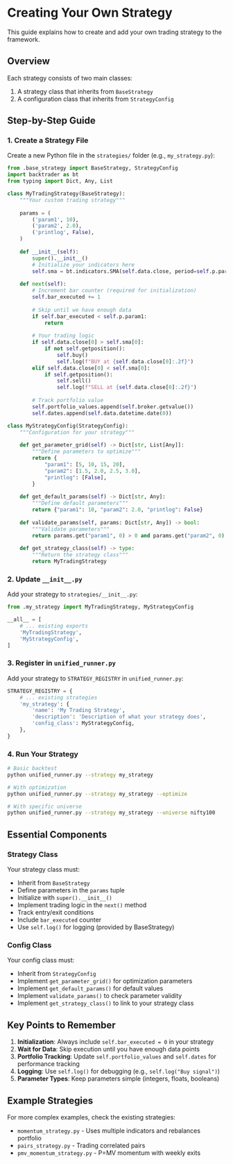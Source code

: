 # Creating Your Own Strategy

This guide explains how to create and add your own trading strategy to the framework.

## Overview

Each strategy consists of two main classes:
1. A strategy class that inherits from `BaseStrategy`
2. A configuration class that inherits from `StrategyConfig`

## Step-by-Step Guide

### 1. Create a Strategy File

Create a new Python file in the `strategies/` folder (e.g., `my_strategy.py`):

```python
from .base_strategy import BaseStrategy, StrategyConfig
import backtrader as bt
from typing import Dict, Any, List

class MyTradingStrategy(BaseStrategy):
    """Your custom trading strategy"""
    
    params = (
        ('param1', 10),
        ('param2', 2.0),
        ('printlog', False),
    )
    
    def __init__(self):
        super().__init__()
        # Initialize your indicators here
        self.sma = bt.indicators.SMA(self.data.close, period=self.p.param1)
    
    def next(self):
        # Increment bar counter (required for initialization)
        self.bar_executed += 1
        
        # Skip until we have enough data
        if self.bar_executed < self.p.param1:
            return
        
        # Your trading logic
        if self.data.close[0] > self.sma[0]:
            if not self.getposition():
                self.buy()
                self.log(f"BUY at {self.data.close[0]:.2f}")
        elif self.data.close[0] < self.sma[0]:
            if self.getposition():
                self.sell()
                self.log(f"SELL at {self.data.close[0]:.2f}")
        
        # Track portfolio value
        self.portfolio_values.append(self.broker.getvalue())
        self.dates.append(self.data.datetime.date(0))

class MyStrategyConfig(StrategyConfig):
    """Configuration for your strategy"""
    
    def get_parameter_grid(self) -> Dict[str, List[Any]]:
        """Define parameters to optimize"""
        return {
            "param1": [5, 10, 15, 20],
            "param2": [1.5, 2.0, 2.5, 3.0],
            "printlog": [False],
        }
    
    def get_default_params(self) -> Dict[str, Any]:
        """Define default parameters"""
        return {"param1": 10, "param2": 2.0, "printlog": False}
    
    def validate_params(self, params: Dict[str, Any]) -> bool:
        """Validate parameters"""
        return params.get("param1", 0) > 0 and params.get("param2", 0) > 0
    
    def get_strategy_class(self) -> type:
        """Return the strategy class"""
        return MyTradingStrategy
```

### 2. Update `__init__.py`

Add your strategy to `strategies/__init__.py`:

```python
from .my_strategy import MyTradingStrategy, MyStrategyConfig

__all__ = [
    # ... existing exports
    'MyTradingStrategy',
    'MyStrategyConfig',
]
```

### 3. Register in `unified_runner.py`

Add your strategy to `STRATEGY_REGISTRY` in `unified_runner.py`:

```python
STRATEGY_REGISTRY = {
    # ... existing strategies
    'my_strategy': {
        'name': 'My Trading Strategy',
        'description': 'Description of what your strategy does',
        'config_class': MyStrategyConfig,
    },
}
```

### 4. Run Your Strategy

```bash
# Basic backtest
python unified_runner.py --strategy my_strategy

# With optimization
python unified_runner.py --strategy my_strategy --optimize

# With specific universe
python unified_runner.py --strategy my_strategy --universe nifty100
```

## Essential Components

### Strategy Class
Your strategy class must:
- Inherit from `BaseStrategy`
- Define parameters in the `params` tuple
- Initialize with `super().__init__()`
- Implement trading logic in the `next()` method
- Track entry/exit conditions
- Include `bar_executed` counter
- Use `self.log()` for logging (provided by BaseStrategy)

### Config Class
Your config class must:
- Inherit from `StrategyConfig`
- Implement `get_parameter_grid()` for optimization parameters
- Implement `get_default_params()` for default values
- Implement `validate_params()` to check parameter validity
- Implement `get_strategy_class()` to link to your strategy class

## Key Points to Remember

1. **Initialization**: Always include `self.bar_executed = 0` in your strategy
2. **Wait for Data**: Skip execution until you have enough data points
3. **Portfolio Tracking**: Update `self.portfolio_values` and `self.dates` for performance tracking
4. **Logging**: Use `self.log()` for debugging (e.g., `self.log("Buy signal")`)
5. **Parameter Types**: Keep parameters simple (integers, floats, booleans)

## Example Strategies

For more complex examples, check the existing strategies:
- `momentum_strategy.py` - Uses multiple indicators and rebalances portfolio
- `pairs_strategy.py` - Trading correlated pairs
- `pmv_momentum_strategy.py` - P=MV momentum with weekly exits
